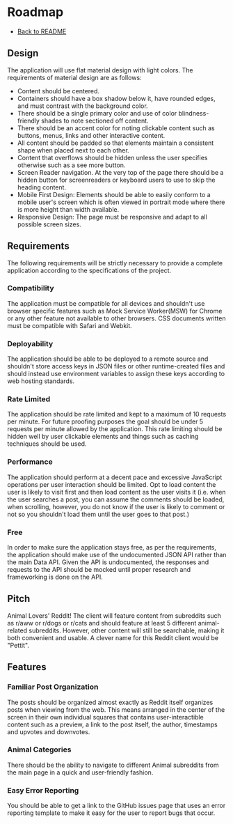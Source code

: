 # Roadmap
* [Back to README](README.md)

## Design
The application will use flat material design with light colors. The requirements of material design are as follows:
- Content should be centered.
- Containers should have a box shadow below it, have rounded edges, and must contrast with the background color.
- There should be a single primary color and use of color blindness-friendly shades to note sectioned off content.
- There should be an accent color for noting clickable content such as buttons, menus, links and other interactive content.
- All content should be padded so that elements maintain a consistent shape when placed next to each other.
- Content that overflows should be hidden unless the user specifies otherwise such as a see more button.
- Screen Reader navigation. At the very top of the page there should be a hidden button for screenreaders or keyboard users to use to skip the heading content.
- Mobile First Design: Elements should be able to easily conform to a mobile user's screen which is often viewed in portrait mode where there is more height than width available.
- Responsive Design: The page must be responsive and adapt to all possible screen sizes.

## Requirements
The following requirements will be strictly necessary to provide a complete application according to the specifications of the project.

### Compatibility
The application must be compatible for all devices and shouldn't use browser specific features such as Mock Service Worker(MSW) for Chrome or any other feature not available to other browsers. CSS documents written must be compatible with Safari and Webkit.

### Deployability 
The application should be able to be deployed to a remote source and shouldn't store access keys in JSON files or other runtime-created files and should instead use environment variables to assign these keys according to web hosting standards.

### Rate Limited
The application should be rate limited and kept to a maximum of 10 requests per minute. For future proofing purposes the goal should be under 5 requests per minute allowed by the application. This rate limiting should be hidden well by user clickable elements and things such as caching techniques should be used.

### Performance
The application should perform at a decent pace and excessive JavaScript operations per user interaction should be limited. Opt to load content the user is likely to visit first and then load content as the user visits it (i.e. when the user searches a post, you can assume the comments should be loaded, when scrolling, however, you do not know if the user is likely to comment or not so you shouldn't load them until the user goes to that post.)

### Free
In order to make sure the application stays free, as per the requirements, the application should make use of the undocumented JSON API rather than the main Data API. Given the API is undocumented, the responses and requests to the API should be mocked until proper research and frameworking is done on the API.

## Pitch
Animal Lovers' Reddit! The client will feature content from subreddits such as r/aww or r/dogs or r/cats and should feature at least 5 different animal-related subreddits. However, other content will still be searchable, making it both convenient and usable. A clever name for this Reddit client would be "Pettit".

## Features

### Familiar Post Organization
The posts should be organized almost exactly as Reddit itself organizes posts when viewing from the web. This means arranged in the center of the screen in their own individual squares that contains user-interactible content such as a preview, a link to the post itself, the author, timestamps and upvotes and downvotes.

### Animal Categories
There should be the ability to navigate to different Animal subreddits from the main page in a quick and user-friendly fashion.

### Easy Error Reporting
You should be able to get a link to the GitHub issues page that uses an error reporting template to make it easy for the user to report bugs that occur.


